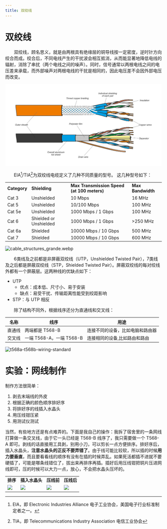 ```yaml
---
title: 双绞线
---
```


<!--more-->
<!-- more -->

# 双绞线

&emsp;&emsp;双绞线，顾名思义，就是由两根具有绝缘层的铜导线按一定密度，逆时针方向绞合而成。绞合后，不同电线产生的干扰波会相互抵消，从而能显著地降低电线的辐射，消除了串扰（两个电线之间的噪声）。同时，信号通常以两根电线之间的电压差来承载，而外部噪声对两根电线的干扰是相同的，因此电压差不会因外部电压而改变。

![Twist Pair Cable](images/Twist-Pair-Cable.jpg)

<!-- ![](https://nikomax-global.com/media/attachments/cfiles/pages/publication_46/1973_1.jpg) -->

&emsp;&emsp;EIA[^1]/TIA[^2]为双绞线电缆定义了几种不同质量的型号。 这几种型号如下：

[^1]: EIA，即 Electronic Industries Alliance 电子工业协会，美国电子行业标准制定者之一。

[^2]: TIA，即 Telecommunications Industry Association 电信工业协会


<table>
<tr>
<td><strong>Category</strong></td>
<td><strong>Shielding</strong></td>
<td><strong>Max Transmission Speed (at 100 meters)</strong></td>
<td><strong>Max Bandwidth</strong></td></tr><tr><td>Cat 3</td>
<td>Unshielded</td><td>10 Mbps</td>
<td>16 MHz</td>
</tr>
<tr>
<td>Cat 5</td><td>Unshielded</td><td>10/100 Mbps</td><td>100 MHz</td></tr><tr><td>Cat 5e</td><td>Unshielded</td><td>1000 Mbps / 1 Gbps</td><td>100 MHz</td></tr><tr><td>Cat 6</td><td>Shielded or Unshielded</td><td>1000 Mbps / 1 Gbps</td><td>&gt;250 MHz</td>
</tr>
<tr><td>Cat 6a</td><td>Shielded</td><td>10000 Mbps / 10 Gbps</td><td>500 MHz</td></tr><tr><td>Cat 7</td><td>Shielded</td><td>10000 Mbps / 10 Gbps</td><td>600 MHz</td>
</tr>
</table>

<!--![cable_structures_grande](/assets/images/cable_structures_grande.webp)-->

![cable_structures_grande.webp](https://cdn.shopify.com/s/files/1/1268/5407/files/cable_structures_grande.jpg)

&emsp;&emsp;6类线及之前都是非屏蔽双绞线（UTP，Unshielded Twisted Pair），7类线及之后都是屏蔽双绞线（STP，Shielded Twisted Pair）。屏蔽双绞线的每对绞线外都有一个屏蔽层。这两种线的优缺点如下：

* UTP
  * 优点：成本低、尺寸小、易于安装
  * 缺点：易受干扰、传输距离性能受到绞距影响
* STP：与 UTP 相反

&emsp;&emsp;除了结构不同外，根据线序还分为直通线和交叉线：

|名称|线序|用途|
|---|----|----|
|直通线|两端都是 T568-B|连接不同的设备，比如电脑和路由器|
|交叉线|一端 T568-A，一端 T568-B|连接相同的设备,比如路由和路由|

<!--![t568a-t568b-wiring-standard](/assets/images/t568a-t568b-wiring-standard.jpg)-->

![t568a-t568b-wiring-standard](https://i.loli.net/2020/11/05/XoWSJQCA7ITBqhn.jpg)


# 实验：网线制作

制作方法很简单：

1. 剥去末端线的外皮
2. 根据正确的颜色顺序排好序
3. 将排好序的线插入水晶头
4. 用压线钳压紧
5. 用测试仪测试

当然，有些地方还是有点难弄的。下面是我自己的操作：我拆了宿舍里的一条网线打算做一条交叉线，由于它一头已经是 T568-B 线序了，我只需要做一个 T568-A 即可。剥线的话直接用工具剥，别用小刀，可以剪长一点方便排序。排好序后，插入水晶头，**注意水晶头的正反不要弄错了**。由于线可能比较软，所以插的时候**用力要垂直**，而且要看看线的顺序有没有在插的时候弄乱。如果死活都插不进就不要硬插了，可能是哪条线错位了，拔出来再排序再插。插好后用压线钳把铜片压进网线即可，压的时候可以大力一点，放心，不会把水晶头压坏的。


<table>
<tr>
<td><strong>排序</strong></td>
<td><strong>插入水晶头</strong></td>
<td><strong>压线前</strong></td>
<td><strong>压线后</strong></td>

</tr>

<tr>
<td>
<!--![IMG_20201029_190857](/assets/images/IMG_20201029_190857.jpg)-->

<img src="https://i.loli.net/2020/10/29/5xiOJqEX6TvmGIL.jpg" width="900">
</td>
<td>
<!--![IMG_20201029_191800](/assets/images/IMG_20201029_191800.jpg)-->

<img src="https://i.loli.net/2020/10/29/RDoB63WKZH1SNkz.jpg" width="900">
</td>
<td>
<!--![IMG_20201029_191811](/assets/images/IMG_20201029_191811.jpg)-->

<img src="https://i.loli.net/2020/10/29/qe4QYJRg39ajNMr.jpg" width="900">
</td>
<td>
<!--![IMG_20201029_191926](/assets/images/IMG_20201029_191926.jpg)-->

<img src="https://i.loli.net/2020/10/29/txgeHmA6IU2BPLD.jpg" width="900">
</td>
</tr>
</table>

